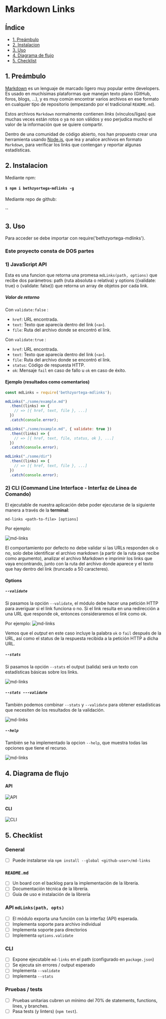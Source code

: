 # Markdown Links
## Índice

- [1. Preámbulo](#1-preámbulo)
- [2. Instalacion](#2-instalacion)
- [3. Uso](#3-uso)
- [4. Diagrama de flujo](#4-diagrama-de-flujo)
- [5. Checklist](#9-checklist)

## 1. Preámbulo

[Markdown](https://es.wikipedia.org/wiki/Markdown) es un lenguaje de marcado
ligero muy popular entre developers. Es usado en muchísimas plataformas que
manejan texto plano (GitHub, foros, blogs, ...), y es muy común
encontrar varios archivos en ese formato en cualquier tipo de repositorio
(empezando por el tradicional `README.md`).

Estos archivos `Markdown` normalmente contienen _links_ (vínculos/ligas) que
muchas veces están rotos o ya no son válidos y eso perjudica mucho el valor de
la información que se quiere compartir.

Dentro de una comunidad de código abierto, nos han propuesto crear una
herramienta usando [Node.js](https://nodejs.org/), que lea y analice archivos
en formato `Markdown`, para verificar los links que contengan y reportar
algunas estadísticas.

## 2. Instalacion

Mediante npm:
#### `$ npm i bethzyortega-mdlinks -g`

Mediante repo de github:
#### ``

## 3. Uso

Para acceder se debe importar con  require('bethzyortega-mdlinks').

### Este proyecto consta de DOS partes

### 1) JavaScript API

Esta es una funcion que retorna una promesa `mdLinks(path, options)` que recibe dos parámetros: path (ruta absoluta o relativa) y options ({validate: true} o {validate: false}) que retorna un array de objetos por cada link.

##### Valor de retorno

Con `validate:false` :

- `href`: URL encontrada.
- `text`: Texto que aparecía dentro del link (`<a>`).
- `file`: Ruta del archivo donde se encontró el link.

Con `validate:true` :

- `href`: URL encontrada.
- `text`: Texto que aparecía dentro del link (`<a>`).
- `file`: Ruta del archivo donde se encontró el link.
- `status`: Código de respuesta HTTP.
- `ok`: Mensaje `fail` en caso de fallo u `ok` en caso de éxito.

#### Ejemplo (resultados como comentarios)

```js
const mdLinks = require('bethzyortega-mdlinks');

mdLinks("./some/example.md")
  .then((links) => {
    // => [{ href, text, file }, ...]
  })
  .catch(console.error);

mdLinks("./some/example.md", { validate: true })
  .then((links) => {
    // => [{ href, text, file, status, ok }, ...]
  })
  .catch(console.error);

mdLinks("./some/dir")
  .then((links) => {
    // => [{ href, text, file }, ...]
  })
  .catch(console.error);
```

### 2) CLI (Command Line Interface - Interfaz de Línea de Comando)

El ejecutable de nuestra aplicación debe poder ejecutarse de la siguiente
manera a través de la **terminal**:

`md-links <path-to-file> [options]`

Por ejemplo:

![md-links](https://raw.githubusercontent.com/BethzyOrtega/LIM015-md-links/main/Imagenes_Readme/mdlinks_SinOption.PNG)

El comportamiento por defecto no debe validar si las URLs responden ok o no,
solo debe identificar el archivo markdown (a partir de la ruta que recibe como
argumento), analizar el archivo Markdown e imprimir los links que vaya
encontrando, junto con la ruta del archivo donde aparece y el texto
que hay dentro del link (truncado a 50 caracteres).

#### Options

##### `--validate`

Si pasamos la opción `--validate`, el módulo debe hacer una petición HTTP para
averiguar si el link funciona o no. Si el link resulta en una redirección a una
URL que responde ok, entonces consideraremos el link como ok.

Por ejemplo:
![md-links](https://raw.githubusercontent.com/BethzyOrtega/LIM015-md-links/main/Imagenes_Readme/mdlinks_validate.PNG)

Vemos que el _output_ en este caso incluye la palabra `ok` o `fail` después de
la URL, así como el status de la respuesta recibida a la petición HTTP a dicha
URL.

##### `--stats`

Si pasamos la opción `--stats` el output (salida) será un texto con estadísticas
básicas sobre los links.

![md-links](https://raw.githubusercontent.com/BethzyOrtega/LIM015-md-links/main/Imagenes_Readme/mdlinks_stats.PNG)

##### `--stats ---validate`
También podemos combinar `--stats` y `--validate` para obtener estadísticas que necesiten de los resultados de la validación.

![md-links](https://raw.githubusercontent.com/BethzyOrtega/LIM015-md-links/main/Imagenes_Readme/mdlinks_stats_validate.PNG)

##### `--help`
También se ha implementado la opcion `--help`, que muestra todas las opciones que tiene el recurso.

![md-links](https://raw.githubusercontent.com/BethzyOrtega/LIM015-md-links/main/Imagenes_Readme/mdlinks_help.PNG)

## 4. Diagrama de flujo

#### API
![API](https://raw.githubusercontent.com/BethzyOrtega/LIM015-md-links/main/flowcharts/diagrama%20API.png)

#### CLI
![CLI](https://raw.githubusercontent.com/BethzyOrtega/LIM015-md-links/main/flowcharts/Diagrama%20CLI.jpg)

## 5. Checklist

### General

- [ ] Puede instalarse via `npm install --global <github-user>/md-links`

### `README.md`

- [ ] Un board con el backlog para la implementación de la librería.
- [ ] Documentación técnica de la librería.
- [ ] Guía de uso e instalación de la librería

### API `mdLinks(path, opts)`

- [ ] El módulo exporta una función con la interfaz (API) esperada.
- [ ] Implementa soporte para archivo individual
- [ ] Implementa soporte para directorios
- [ ] Implementa `options.validate`

### CLI

- [ ] Expone ejecutable `md-links` en el path (configurado en `package.json`)
- [ ] Se ejecuta sin errores / output esperado
- [ ] Implementa `--validate`
- [ ] Implementa `--stats`

### Pruebas / tests

- [ ] Pruebas unitarias cubren un mínimo del 70% de statements, functions,
      lines, y branches.
- [ ] Pasa tests (y linters) (`npm test`).
